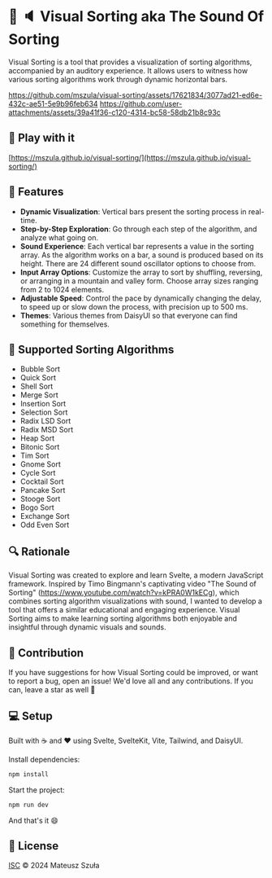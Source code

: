 # 🔮 🔈 Visual Sorting aka The Sound Of Sorting

Visual Sorting is a tool that provides a visualization of sorting algorithms, accompanied by an auditory experience. It allows users to witness how various sorting algorithms work through dynamic horizontal bars.

https://github.com/mszula/visual-sorting/assets/17621834/3077ad21-ed6e-432c-ae51-5e9b96feb634
https://github.com/user-attachments/assets/39a41f36-c120-4314-bc58-58db21b8c93c

## 🚀 Play with it

[https://mszula.github.io/visual-sorting/](https://mszula.github.io/visual-sorting/)

## 🌟 Features

- **Dynamic Visualization**: Vertical bars present the sorting process in real-time.
- **Step-by-Step Exploration**: Go through each step of the algorithm, and analyze what going on.
- **Sound Experience**: Each vertical bar represents a value in the sorting array. As the algorithm works on a bar, a sound is produced based on its height. There are 24 different sound oscillator options to choose from.
- **Input Array Options**: Customize the array to sort by shuffling, reversing, or arranging in a mountain and valley form. Choose array sizes ranging from 2 to 1024 elements.
- **Adjustable Speed**: Control the pace by dynamically changing the delay, to speed up or slow down the process, with precision up to 500 ms.
- **Themes**: Various themes from DaisyUI so that everyone can find something for themselves.

## 🤖 Supported Sorting Algorithms

- Bubble Sort
- Quick Sort
- Shell Sort
- Merge Sort
- Insertion Sort
- Selection Sort
- Radix LSD Sort
- Radix MSD Sort
- Heap Sort
- Bitonic Sort
- Tim Sort
- Gnome Sort
- Cycle Sort
- Cocktail Sort
- Pancake Sort
- Stooge Sort
- Bogo Sort
- Exchange Sort
- Odd Even Sort

## 🔍 Rationale

Visual Sorting was created to explore and learn Svelte, a modern JavaScript framework. Inspired by Timo Bingmann's captivating video "The Sound of Sorting" (https://www.youtube.com/watch?v=kPRA0W1kECg), which combines sorting algorithm visualizations with sound, I wanted to develop a tool that offers a similar educational and engaging experience. Visual Sorting aims to make learning sorting algorithms both enjoyable and insightful through dynamic visuals and sounds.

## 🙌 Contribution

If you have suggestions for how Visual Sorting could be improved, or want to report a bug, open an issue! We'd love all and any contributions. If you can, leave a star as well 🌟

## 💻 Setup

Built with ☕️ and ❤️ using Svelte, SvelteKit, Vite, Tailwind, and DaisyUI.

Install dependencies:

```bash
npm install
```

Start the project:

```bash
npm run dev
```

And that's it 😄

## 📄 License

[ISC](https://github.com/mszula/visual-sorting/blob/main/LICENSE) © 2024 Mateusz Szuła
